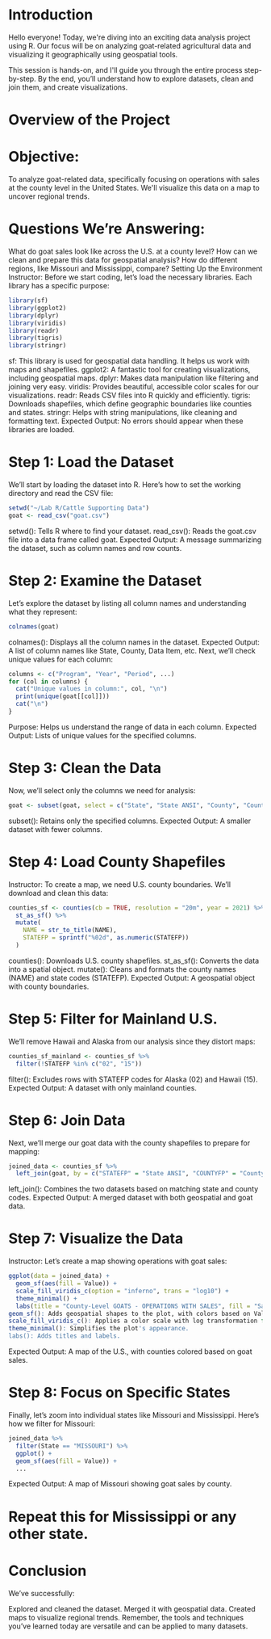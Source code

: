 # Introduction

Hello everyone! Today, we're diving into an exciting data analysis project using R. Our focus will be on analyzing goat-related agricultural data and visualizing it geographically using geospatial tools.

This session is hands-on, and I'll guide you through the entire process step-by-step. By the end, you’ll understand how to explore datasets, clean and join them, and create visualizations.

# Overview of the Project
# Objective:
To analyze goat-related data, specifically focusing on operations with sales at the county level in the United States. We'll visualize this data on a map to uncover regional trends.

# Questions We’re Answering:

What do goat sales look like across the U.S. at a county level?
How can we clean and prepare this data for geospatial analysis?
How do different regions, like Missouri and Mississippi, compare?
Setting Up the Environment
Instructor:
Before we start coding, let’s load the necessary libraries. Each library has a specific purpose:

```r 
library(sf)
library(ggplot2)
library(dplyr)
library(viridis)
library(readr)
library(tigris)
library(stringr)
``` 
sf: This library is used for geospatial data handling. It helps us work with maps and shapefiles.
ggplot2: A fantastic tool for creating visualizations, including geospatial maps.
dplyr: Makes data manipulation like filtering and joining very easy.
viridis: Provides beautiful, accessible color scales for our visualizations.
readr: Reads CSV files into R quickly and efficiently.
tigris: Downloads shapefiles, which define geographic boundaries like counties and states.
stringr: Helps with string manipulations, like cleaning and formatting text.
Expected Output: No errors should appear when these libraries are loaded.

# Step 1: Load the Dataset
We’ll start by loading the dataset into R. Here’s how to set the working directory and read the CSV file:

```r 
setwd("~/Lab R/Cattle Supporting Data")
goat <- read_csv("goat.csv")
```
setwd(): Tells R where to find your dataset.
read_csv(): Reads the goat.csv file into a data frame called goat.
Expected Output: A message summarizing the dataset, such as column names and row counts.

# Step 2: Examine the Dataset
Let’s explore the dataset by listing all column names and understanding what they represent:

```r 
colnames(goat)
``` 
colnames(): Displays all the column names in the dataset.
Expected Output: A list of column names like State, County, Data Item, etc.
Next, we’ll check unique values for each column:

```r 
columns <- c("Program", "Year", "Period", ...)
for (col in columns) {
  cat("Unique values in column:", col, "\n")
  print(unique(goat[[col]]))
  cat("\n")
}
```
Purpose: Helps us understand the range of data in each column.
Expected Output: Lists of unique values for the specified columns.

# Step 3: Clean the Data
Now, we’ll select only the columns we need for analysis:

```r 
goat <- subset(goat, select = c("State", "State ANSI", "County", "County ANSI", "Data Item", "Value"))
```
subset(): Retains only the specified columns.
Expected Output: A smaller dataset with fewer columns.
# Step 4: Load County Shapefiles
Instructor:
To create a map, we need U.S. county boundaries. We’ll download and clean this data:

```r 
counties_sf <- counties(cb = TRUE, resolution = "20m", year = 2021) %>%
  st_as_sf() %>%
  mutate(
    NAME = str_to_title(NAME),
    STATEFP = sprintf("%02d", as.numeric(STATEFP))
  )
```
counties(): Downloads U.S. county shapefiles.
st_as_sf(): Converts the data into a spatial object.
mutate(): Cleans and formats the county names (NAME) and state codes (STATEFP).
Expected Output: A geospatial object with county boundaries.

# Step 5: Filter for Mainland U.S.
We’ll remove Hawaii and Alaska from our analysis since they distort maps:

```r 
counties_sf_mainland <- counties_sf %>%
  filter(!STATEFP %in% c("02", "15"))
```
filter(): Excludes rows with STATEFP codes for Alaska (02) and Hawaii (15).
Expected Output: A dataset with only mainland counties.

# Step 6: Join Data
Next, we’ll merge our goat data with the county shapefiles to prepare for mapping:

```r 
joined_data <- counties_sf %>%
  left_join(goat, by = c("STATEFP" = "State ANSI", "COUNTYFP" = "County ANSI"))
```
left_join(): Combines the two datasets based on matching state and county codes.
Expected Output: A merged dataset with both geospatial and goat data.

# Step 7: Visualize the Data
Instructor:
Let’s create a map showing operations with goat sales:

```r 
ggplot(data = joined_data) +
  geom_sf(aes(fill = Value)) +
  scale_fill_viridis_c(option = "inferno", trans = "log10") +
  theme_minimal() +
  labs(title = "County-Level GOATS - OPERATIONS WITH SALES", fill = "Sales")
geom_sf(): Adds geospatial shapes to the plot, with colors based on Value.
scale_fill_viridis_c(): Applies a color scale with log transformation for better visibility.
theme_minimal(): Simplifies the plot's appearance.
labs(): Adds titles and labels.
``` 
Expected Output: A map of the U.S., with counties colored based on goat sales.

# Step 8: Focus on Specific States
Finally, let’s zoom into individual states like Missouri and Mississippi. Here’s how we filter for Missouri:

```r 
joined_data %>%
  filter(State == "MISSOURI") %>%
  ggplot() +
  geom_sf(aes(fill = Value)) +
  ...
```
Expected Output: A map of Missouri showing goat sales by county.

# Repeat this for Mississippi or any other state.

# Conclusion
We’ve successfully:

Explored and cleaned the dataset.
Merged it with geospatial data.
Created maps to visualize regional trends.
Remember, the tools and techniques you’ve learned today are versatile and can be applied to many datasets.
